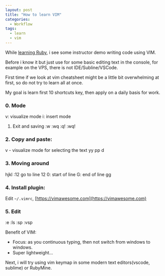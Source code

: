 ```yaml
---
layout: post
title: "How to learn VIM"
categories:
  - Workflow
tags:
  - learn
  - vim
---
```


While [learning Ruby](https://www.thanh.xyz/ruby/how-to-plan-to-learn-ruby-on-rails-in-a-week/), i see some instructor demo writing code using VIM.

Before i know it but just use for some basic editing text in the console, for example on the VPS, there is not IDE/Subline/VSCode.

First time if we look at vim cheatsheet might be a little bit overwhelming at first, so do not try to learn all at once.

My goal is learn first 10 shortcuts key, then apply on a daily basis for work.

### 0. Mode
v: visualize mode
i: insert mode

1. Exit and saving
:w :wq :q! :wq!

### 2. Copy and paste:
v - visualize mode for selecting the text
yy
pp
d

### 3. Moving around
hjkl
:12 go to line 12
0: start of line
G: end of line
gg

### 4. Install plugin:
Edit `~/.vimrc`, [https://vimawesome.com](https://vimawesome.com)

### 5. Edit
:e
:ls
:sp
:vsp

Benefit of VIM:
- Focus: as you continuous typing, then not switch from windows to windows.
- Super lightweight...

Next, i will try using vim keymap in some modern text editors(vscode, sublime) or RubyMine.
